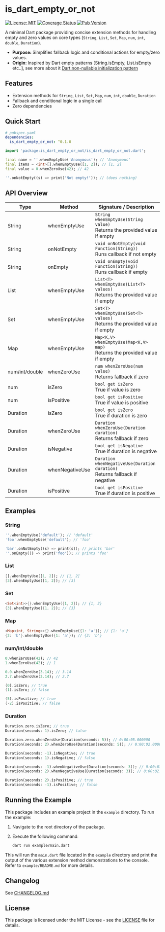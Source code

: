 # is_dart_empty_or_not

[![License: MIT](https://img.shields.io/badge/License-MIT-yellow.svg)](https://opensource.org/licenses/MIT)
[![Coverage Status](https://coveralls.io/repos/github/Arenukvern/is_dart_empty_or_not/badge.svg?branch=main)](https://coveralls.io/github/Arenukvern/is_dart_empty_or_not?branch=main)
[![Pub Version](https://img.shields.io/badge/version-0.2.3-blue)](https://pub.dev/packages/is_dart_empty_or_not)

A minimal Dart package providing concise extension methods for handling empty and zero values on core types (`String`, `List`, `Set`, `Map`, `num`, `int`, `double`, `Duration`).

- **Purpose:** Simplifies fallback logic and conditional actions for empty/zero values.
- **Origin:** Inspired by Dart empty patterns [String.isEmpty, List.isEmpty etc..], see more about it [Dart non-nullable initialization pattern](https://medium.com/@antmalofeev/dart-non-nullable-initialization-pattern-a7465740e27c)

## Features

- Extension methods for `String`, `List`, `Set`, `Map`, `num`, `int`, `double`, `Duration`
- Fallback and conditional logic in a single call
- Zero dependencies

## Quick Start

```yaml
# pubspec.yaml
dependencies:
  is_dart_empty_or_not: ^0.1.0
```

```dart
import 'package:is_dart_empty_or_not/is_dart_empty_or_not.dart';

final name = ''.whenEmptyUse('Anonymous'); // 'Anonymous'
final items = <int>[].whenEmptyUse([1, 2]); // [1, 2]
final value = 0.whenZeroUse(42); // 42

''.onNotEmpty((s) => print('Not empty!')); // (does nothing)
```

## API Overview

| Type           | Method          | Signature / Description                                                       |
| -------------- | --------------- | ----------------------------------------------------------------------------- |
| String         | whenEmptyUse    | `String whenEmptyUse(String value)`<br>Returns the provided value if empty    |
| String         | onNotEmpty      | `void onNotEmpty(void Function(String))`<br>Runs callback if not empty        |
| String         | onEmpty         | `void onEmpty(void Function(String))`<br>Runs callback if empty               |
| List           | whenEmptyUse    | `List<T> whenEmptyUse(List<T> values)`<br>Returns the provided value if empty |
| Set            | whenEmptyUse    | `Set<T> whenEmptyUse(Set<T> values)`<br>Returns the provided value if empty   |
| Map            | whenEmptyUse    | `Map<K,V> whenEmptyUse(Map<K,V> map)`<br>Returns the provided value if empty  |
| num/int/double | whenZeroUse     | `num whenZeroUse(num value)`<br>Returns fallback if zero                      |
| num            | isZero          | `bool get isZero`<br>True if value is zero                                    |
| num            | isPositive      | `bool get isPositive`<br>True if value is positive                            |
| Duration       | isZero          | `bool get isZero`<br>True if duration is zero                                 |
| Duration       | whenZeroUse     | `Duration whenZeroUse(Duration duration)`<br>Returns fallback if zero         |
| Duration       | isNegative      | `bool get isNegative`<br>True if duration is negative                         |
| Duration       | whenNegativeUse | `Duration whenNegativeUse(Duration duration)`<br>Returns fallback if negative |
| Duration       | isPositive      | `bool get isPositive`<br>True if duration is positive                         |

## Examples

### String

```dart
''.whenEmptyUse('default'); // 'default'
'foo'.whenEmptyUse('default'); // 'foo'

'bar'.onNotEmpty((s) => print(s)); // prints 'bar'
''.onEmpty(() => print('foo')); // prints 'foo'
```

### List

```dart
[].whenEmptyUse([1, 2]); // [1, 2]
[3].whenEmptyUse([1, 2]); // [3]
```

### Set

```dart
<Set<int>>{}.whenEmptyUse({1, 2}); // {1, 2}
{3}.whenEmptyUse({1, 2}); // {3}
```

### Map

```dart
<Map<int, String>>{}.whenEmptyUse({1: 'a'}); // {1: 'a'}
{2: 'b'}.whenEmptyUse({1: 'a'}); // {2: 'b'}
```

### num/int/double

```dart
0.whenZeroUse(42); // 42
1.whenZeroUse(42); // 1

0.0.whenZeroUse(3.14); // 3.14
2.7.whenZeroUse(3.14); // 2.7

(0).isZero; // true
(1).isZero; // false

(5).isPositive; // true
(-2).isPositive; // false
```

### Duration

```dart
Duration.zero.isZero; // true
Duration(seconds: 1).isZero; // false

Duration.zero.whenZeroUse(Duration(seconds: 5)); // 0:00:05.000000
Duration(seconds: 2).whenZeroUse(Duration(seconds: 5)); // 0:00:02.000000

Duration(seconds: -1).isNegative; // true
Duration(seconds: 1).isNegative; // false

Duration(seconds: -1).whenNegativeUse(Duration(seconds: 3)); // 0:00:03.000000
Duration(seconds: 2).whenNegativeUse(Duration(seconds: 3)); // 0:00:02.000000

Duration(seconds: 2).isPositive; // true
Duration(seconds: -1).isPositive; // false
```

## Running the Example

This package includes an example project in the `example` directory. To run the example:

1. Navigate to the root directory of the package.
2. Execute the following command:

   ```sh
   dart run example/main.dart
   ```

This will run the `main.dart` file located in the `example` directory and print the output of the various extension method demonstrations to the console. Refer to `example/README.md` for more details.

## Changelog

See [CHANGELOG.md](CHANGELOG.md)

## License

This package is licensed under the MIT License - see the [LICENSE](LICENSE) file for details.
